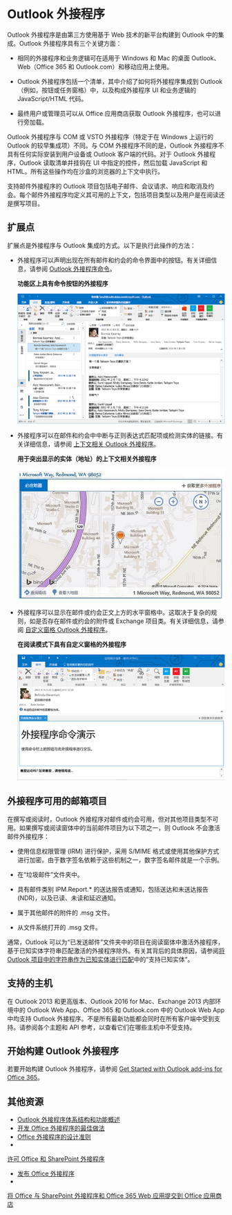 
# <a name="outlook-add-ins"></a>Outlook 外接程序

Outlook 外接程序是由第三方使用基于 Web 技术的新平台构建到 Outlook 中的集成。Outlook 外接程序具有三个关键方面：


- 相同的外接程序和业务逻辑可在适用于 Windows 和 Mac 的桌面 Outlook、Web（Office 365 和 Outlook.com）和移动应用上使用。
    
-  Outlook 外接程序包括一个清单，其中介绍了如何将外接程序集成到 Outlook（例如，按钮或任务窗格）中，以及构成外接程序 UI 和业务逻辑的 JavaScript/HTML 代码。
    
- 最终用户或管理员可以从 Office 应用商店获取 Outlook 外接程序，也可以进行旁加载。
    
Outlook 外接程序与 COM 或 VSTO 外接程序（特定于在 Windows 上运行的 Outlook 的较早集成项）不同。与 COM 外接程序不同的是，Outlook 外接程序不具有任何实际安装到用户设备或 Outlook 客户端的代码。对于 Outlook 外接程序，Outlook 读取清单并挂钩在 UI 中指定的控件，然后加载 JavaScript 和 HTML。所有这些操作均在沙盒的浏览器的上下文中执行。

支持邮件外接程序的 Outlook 项目包括电子邮件、会议请求、响应和取消及约会。每个邮件外接程序均定义其可用的上下文，包括项目类型以及用户是在阅读还是撰写项目。


## <a name="extension-points"></a>扩展点


扩展点是外接程序与 Outlook 集成的方式。以下是执行此操作的方法：


- 外接程序可以声明出现在所有邮件和约会的命令界面中的按钮。有关详细信息，请参阅 [Outlook 外接程序命令](../outlook/add-in-commands-for-outlook.md)。
    
    **功能区上具有命令按钮的外接程序**

    ![外接程序命令无 UI 形状](../../images/41e46a9c-19ec-4ccc-98e6-a227283623d1.png)

- 外接程序可以在邮件和约会中中断与正则表达式匹配项或检测实体的链接。有关详细信息，请参阅 [上下文相关 Outlook 外接程序](../outlook/contextual-outlook-add-ins.md)。
    
    **用于突出显示的实体（地址）的上下文相关外接程序**

    ![在卡片中显示上下文相关应用](../../images/59bcabc2-7cb0-4b9b-bb9f-06089dca9c31.png)

- 外接程序可以显示在邮件或约会正文上方的水平窗格中。这取决于复杂的规则，如是否存在邮件或约会的附件或 Exchange 项目类。有关详细信息，请参阅 [自定义窗格 Outlook 外接程序](../outlook/custom-pane-outlook-add-ins.md)。
    
    **在阅读模式下具有自定义窗格的外接程序**

    ![显示邮件阅读窗体中的自定义窗格。](../../images/c585ab0a-6c33-42d0-a20f-5deb8b54f480.png)


## <a name="mailbox-items-available-to-add-ins"></a>外接程序可用的邮箱项目


在撰写或阅读时，Outlook 外接程序对邮件或约会可用，但对其他项目类型不可用。如果撰写或阅读窗体中的当前邮件项目为以下项之一，则 Outlook 不会激活邮件外接程序：


- 使用信息权限管理 (IRM) 进行保护，采用 S/MIME 格式或使用其他保护方式进行加密。由于数字签名依赖于这些机制之一，数字签名邮件就是一个示例。
    
- 在“垃圾邮件”文件夹中。
    
- 具有邮件类别 IPM.Report.* 的送达报告或通知，包括送达和未送达报告 (NDR)，以及已读、未读和延迟通知。
    
- 属于其他邮件的附件的 .msg 文件。
    
- 从文件系统打开的 .msg 文件。
    
通常，Outlook 可以为“已发送邮件”文件夹中的项目在阅读窗体中激活外接程序，基于已知实体字符串匹配激活的外接程序除外。有关其背后的具体原因，请参阅[将 Outlook 项目中的字符串作为已知实体进行匹配](../outlook/match-strings-in-an-item-as-well-known-entities.md)中的“支持已知实体”。


## <a name="supported-hosts"></a>支持的主机


在 Outlook 2013 和更高版本、Outlook 2016 for Mac、Exchange 2013 内部环境中的 Outlook Web App、Office 365 和 Outlook.com 中的 Outlook Web App 中均支持 Outlook 外接程序。不是所有最新功能都会同时在所有客户端中受到支持。请参阅各个主题和 API 参考，以查看它们在哪些主机中不受支持。


## <a name="get-started-building-outlook-add-ins"></a>开始构建 Outlook 外接程序


若要开始构建 Outlook 外接程序，请参阅 [Get Started with Outlook add-ins for Office 365](https://dev.outlook.com/MailAppsGettingStarted/GetStarted)。


## <a name="additional-resources"></a>其他资源


- [Outlook 外接程序体系结构和功能概述](../outlook/overview.md)
- [开发 Office 外接程序的最佳做法](../../docs/overview/add-in-development-best-practices.md)
- [Office 外接程序的设计准则](../../docs/design/add-in-design.md)
- 

  [许可 Office 和 SharePoint 外接程序](http://msdn.microsoft.com/library/3e0e8ff6-66d6-44ff-b0c2-59108ebd9181%28Office.15%29.aspx)
- [发布 Office 外接程序](../publish/publish.md)
- 

  [将 Office 与 SharePoint 外接程序和 Office 365 Web 应用提交到 Office 应用商店](http://msdn.microsoft.com/library/ff075782-1303-4517-91cc-b3d730e9b9ae%28Office.15%29.aspx)

